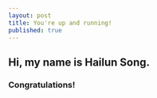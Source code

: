 ```yaml
---
layout: post
title: You're up and running!
published: true
---
```


## Hi, my name is Hailun Song.

### Congratulations! 
